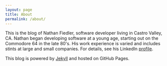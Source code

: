 ```yaml
---
layout: page
title: About
permalink: /about/
---
```


This is the blog of Nathan Fiedler, software developer living in Castro Valley, CA. Nathan began developing software at a young age, starting out on the Commodore 64 in the late 80's. His work experience is varied and includes stints at large and small companies. For details, see his LinkedIn [profile](http://www.linkedin.com/pub/nathan-fiedler/0/235/934/).

<!-- Insert photo here, some day -->

This blog is powered by [Jekyll](http://jekyllrb.com/) and hosted on GitHub Pages.
